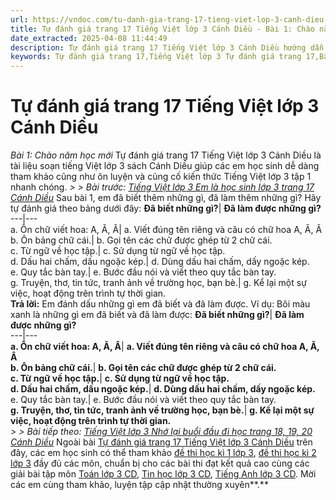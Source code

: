 ```yaml
---
url: https://vndoc.com/tu-danh-gia-trang-17-tieng-viet-lop-3-canh-dieu-268034
title: Tự đánh giá trang 17 Tiếng Việt lớp 3 Cánh Diều - Bài 1: Chào năm học mới - VnDoc.com
date_extracted: 2025-04-08 11:44:49
description: Tự đánh giá trang 17 Tiếng Việt lớp 3 Cánh Diều hướng dẫn các em học sinh trả lời các câu hỏi, bài tập trong SGK lớp 3 CD, hỗ trợ các em tiếp thu bài đạt hiệu quả nhất.
keywords: Tự đánh giá trang 17,Tiếng Việt lớp 3 Tự đánh giá trang 17,Bài 1 Chào năm học mới trang 17,Bài 1 Chào năm học mới lớp 3,Em là học sinh lớp 3 trang 17 cánh diều,Tuần 1 Chào năm học mới,Tiếng Việt 3 Bài 1 Chào năm học mới,bài tập tiếng việt lớp 3,tiếng việt lớp 3,tiếng việt lớp 3 tập 1,bài tập tiếng việt lớp 3 tập 1,tiếng việt 3 tập 1,tiếng việt lớp 3 cánh diều,tiếng việt 3 cánh diều,tiếng việt lớp 3 tập 1 cánh diều,tiếng việt lớp 3 cd,tiếng việt 3 cánh diều tập 1
---
```


# Tự đánh giá trang 17 Tiếng Việt lớp 3 Cánh Diều
 _Bài 1: Chào năm học mới_
Tự đánh giá trang 17 Tiếng Việt lớp 3 Cánh Diều là tài liệu soạn tiếng Việt lớp 3 sách Cánh Diều giúp các em học sinh dễ dàng tham khảo cũng như ôn luyện và củng cố kiến thức Tiếng Việt lớp 3 tập 1 nhanh chóng.
_> > Bài trước: [Tiếng Việt lớp 3 Em là học sinh lớp 3 trang 17 Cánh Diều](<https://vndoc.com/tieng-viet-lop-3-em-la-hoc-sinh-lop-3-trang-17-canh-dieu-268020>)_
Sau bài 1, em đã biết thêm những gì, đã làm thêm những gì? Hãy tự đánh giá theo bảng dưới đây:
**Đã biết những gì?**| **Đã làm được những gì?**  
---|---  
a. Ôn chữ viết hoa: A, Ă, Â| a. Viết đúng tên riêng và câu có chữ hoa A, Ă, Â  
b. Ôn bảng chữ cái.| b. Gọi tên các chữ được ghép từ 2 chữ cái.  
c. Từ ngữ về học tập.| c. Sử dụng từ ngữ về học tập.  
d. Dấu hai chấm, dấu ngoặc kép.| d. Dùng dấu hai chấm, dấy ngoặc kép.  
e. Quy tắc bàn tay.| e. Bước đầu nói và viết theo quy tắc bàn tay.  
g. Truyện, thơ, tin tức, tranh ảnh về trường học, bạn bè.| g. Kể lại một sự việc, hoạt động trên trình tự thời gian.  
**Trả lời:**
Em đánh dấu những gì em đã biết và đã làm được.
Ví dụ: Bôi màu xanh là những gì em đã biết và đã làm được:
**Đã biết những gì?**| **Đã làm được những gì?**  
---|---  
**a. Ôn chữ viết hoa: A, Ă, Â**| **a. Viết đúng tên riêng và câu có chữ hoa A, Ă, Â**  
**b. Ôn bảng chữ cái.**| **b. Gọi tên các chữ được ghép từ 2 chữ cái.**  
**c. Từ ngữ về học tập.**| **c. Sử dụng từ ngữ về học tập.**  
**d. Dấu hai chấm, dấu ngoặc kép.**| **d. Dùng dấu hai chấm, dấy ngoặc kép.**  
e. Quy tắc bàn tay.| e. Bước đầu nói và viết theo quy tắc bàn tay.  
**g. Truyện, thơ, tin tức, tranh ảnh về trường học, bạn bè.**| **g. Kể lại một sự việc, hoạt động trên trình tự thời gian.**  
_> > Bài tiếp theo: [Tiếng Việt lớp 3 Nhớ lại buổi đầu đi học trang 18, 19, 20 Cánh Diều](<https://vndoc.com/tieng-viet-lop-3-nho-lai-buoi-dau-di-hoc-trang-18-19-20-cd-268146>)_
Ngoài bài [Tự đánh giá trang 17 Tiếng Việt lớp 3 Cánh Diều](<https://vndoc.com/tu-danh-gia-trang-17-tieng-viet-lop-3-canh-dieu-268034>) trên đây, các em học sinh có thể tham khảo [đề thi học kì 1 lớp 3](<https://vndoc.com/de-thi-hoc-ki-1-lop3>), [đề thi học kì 2 lớp 3](<https://vndoc.com/de-thi-hoc-ki-2-lop3>) đầy đủ các môn, chuẩn bị cho các bài thi đạt kết quả cao cùng các giải bài tập môn [Toán lớp 3 CD](<https://vndoc.com/toan-lop-3-cd>), [Tin học lớp 3 CD](<https://vndoc.com/tin-hoc-lop-3-cd>), [Tiếng Anh lớp 3 CD](<https://vndoc.com/tieng-anh-lop-3-cd>). Mời các em cùng tham khảo, luyện tập cập nhật thường xuyên**.**
